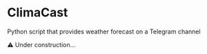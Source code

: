 # ClimaCast

Python script that provides weather forecast on a Telegram channel

⚠️ Under construction...
